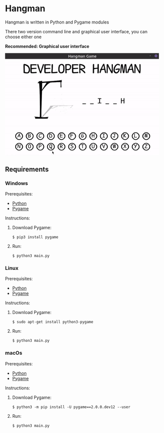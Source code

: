 # Hangman

Hangman is written in Python and Pygame modules

There two version command line and graphical user interface, you
can choose either one

**Recommended: Graphical user interface**

![Demonstration of hangman](demo.gif)

## Requirements

### Windows

Prerequisites:

- [Python][python-download]
- [Pygame][pygame-download]

Instructions:

1.  Download Pygame:

        $ pip3 install pygame

1.  Run:

        $ python3 main.py

### Linux

Prerequisites:

- [Python][python-download]
- [Pygame][pygame-download-linux]

Instructions:

1.  Download Pygame:

        $ sudo apt-get install python3-pygame

1.  Run:

        $ python3 main.py

### macOs

Prerequisites:

- [Python][python-download]
- [Pygame][pygame-download-macos]

Instructions:

1.  Download Pygame:

        $ python3 -m pip install -U pygame==2.0.0.dev12 --user

1.  Run:

        $ python3 main.py

[pygame-download]: https://www.pygame.org/wiki/GettingStarted
[pygame-download-linux]: https://www.pygame.org/wiki/GettingStarted#Unix%20Binary%20Packages
[pygame-download-macos]: https://www.pygame.org/wiki/GettingStarted#Mac%20installation
[python-download]: https://www.python.org/downloads/
